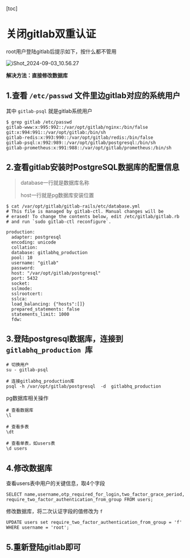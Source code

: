 [toc]



# 关闭gitlab双重认证

root用户登陆gitlab后提示如下，按什么都不管用

![iShot_2024-09-03_10.56.27](https://gitea.pptfz.cn/pptfz/picgo-images/raw/branch/master/img/iShot_2024-09-03_10.56.27.png)





**解决方法：直接修改数据库**



## 1.查看 `/etc/passwd` 文件里边gitlab对应的系统用户

其中 `gitlab-psql` 就是gitlab系统用户

```shell
$ grep gitlab /etc/passwd
gitlab-www:x:995:992::/var/opt/gitlab/nginx:/bin/false
git:x:994:991::/var/opt/gitlab:/bin/sh
gitlab-redis:x:993:990::/var/opt/gitlab/redis:/bin/false
gitlab-psql:x:992:989::/var/opt/gitlab/postgresql:/bin/sh
gitlab-prometheus:x:991:988::/var/opt/gitlab/prometheus:/bin/sh
```



## 2.查看gitlab安装时PostgreSQL数据库的配置信息

> database一行就是数据库名称
>
> host一行就是pg数据库安装位置

```shell
$ cat /var/opt/gitlab/gitlab-rails/etc/database.yml
# This file is managed by gitlab-ctl. Manual changes will be
# erased! To change the contents below, edit /etc/gitlab/gitlab.rb
# and run `sudo gitlab-ctl reconfigure`.

production:
  adapter: postgresql
  encoding: unicode
  collation: 
  database: gitlabhq_production
  pool: 10
  username: "gitlab"
  password: 
  host: "/var/opt/gitlab/postgresql"
  port: 5432
  socket: 
  sslmode: 
  sslrootcert: 
  sslca: 
  load_balancing: {"hosts":[]}
  prepared_statements: false
  statements_limit: 1000
  fdw: 
```



## 3.登陆postgresql数据库，连接到 `gitlabhq_production `库

```shell
# 切换用户
su - gitlab-psql

# 连接gitlabhq_production库 
psql -h /var/opt/gitlab/postgresql  -d  gitlabhq_production 
```



pg数据库相关操作

```shell
# 查看数据库
\l

# 查看多表
\dt 

# 查看单表，如users表
\d users
```



## 4.修改数据库

查看users表中用户的关键信息，取4个字段

```mysql
SELECT name,username,otp_required_for_login,two_factor_grace_period, require_two_factor_authentication_from_group FROM users;
```



修改数据库，将二次认证字段的值修改为 `f`

```mysql
UPDATE users set require_two_factor_authentication_from_group = 'f' WHERE username = 'root';
```





## 5.重新登陆gitlab即可













